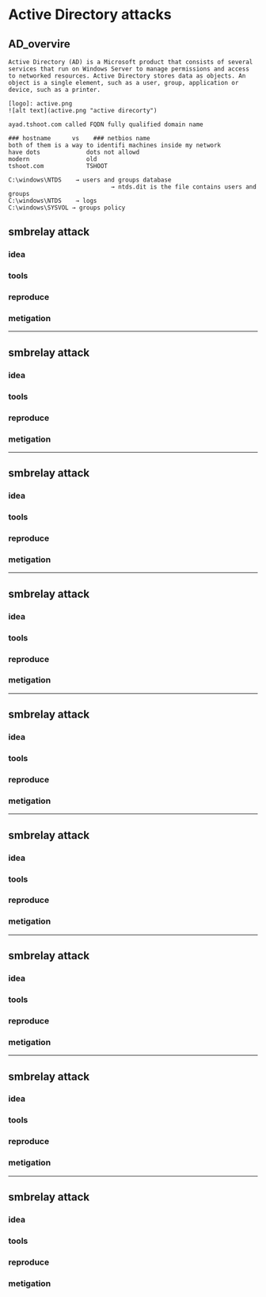 # Active Directory attacks
## AD_overvire
```console
Active Directory (AD) is a Microsoft product that consists of several services that run on Windows Server to manage permissions and access to networked resources. Active Directory stores data as objects. An object is a single element, such as a user, group, application or device, such as a printer.

[logo]: active.png
![alt text](active.png "active direcorty")

```
```console
ayad.tshoot.com called FQDN fully qualified domain name

### hostname      vs    ### netbios name
both of them is a way to identifi machines inside my network
have dots             dots not allowd
modern                old
tshoot.com            TSHOOT

C:\windows\NTDS    → users and groups database 
                             → ntds.dit is the file contains users and groups
C:\windows\NTDS    → logs
C:\windows\SYSVOL → groups policy
```
## smbrelay attack
### idea
### tools
### reproduce
### metigation

---
## smbrelay attack
### idea
### tools
### reproduce
### metigation

---
## smbrelay attack
### idea
### tools
### reproduce
### metigation

---
## smbrelay attack
### idea
### tools
### reproduce
### metigation

---
## smbrelay attack
### idea
### tools
### reproduce
### metigation

---
## smbrelay attack
### idea
### tools
### reproduce
### metigation

---
## smbrelay attack
### idea
### tools
### reproduce
### metigation

---
## smbrelay attack
### idea
### tools
### reproduce
### metigation

---
## smbrelay attack
### idea
### tools
### reproduce
### metigation










